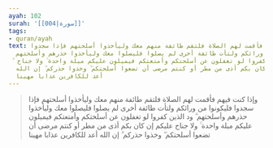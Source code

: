 ```yaml
---
ayah: 102
surah: '[[004|سورة]]'
tags:
- quran/ayah
text: وإذا كنت فيهم فأقمت لهم الصلاة فلتقم طائفة منهم معك وليأخذوا أسلحتهم فإذا سجدوا
  فليكونوا من ورائكم ولتأت طائفة أخرى لم يصلوا فليصلوا معك وليأخذوا حذرهم وأسلحتهم
  ۗ ود الذين كفروا لو تغفلون عن أسلحتكم وأمتعتكم فيميلون عليكم ميلة واحدة ۚ ولا جناح
  عليكم إن كان بكم أذى من مطر أو كنتم مرضى أن تضعوا أسلحتكم ۖ وخذوا حذركم ۗ إن الله
  أعد للكافرين عذابا مهينا
---
```

> وإذا كنت فيهم فأقمت لهم الصلاة فلتقم طائفة منهم معك وليأخذوا أسلحتهم فإذا سجدوا فليكونوا من ورائكم ولتأت طائفة أخرى لم يصلوا فليصلوا معك وليأخذوا حذرهم وأسلحتهم ۗ ود الذين كفروا لو تغفلون عن أسلحتكم وأمتعتكم فيميلون عليكم ميلة واحدة ۚ ولا جناح عليكم إن كان بكم أذى من مطر أو كنتم مرضى أن تضعوا أسلحتكم ۖ وخذوا حذركم ۗ إن الله أعد للكافرين عذابا مهينا

